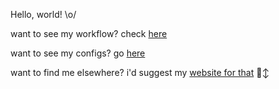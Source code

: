 Hello, world! \o/

want to see my workflow? check [here](https://github.com/AnAngryRaven/AnAngryRaven/tree/main/workflow)

want to see my configs? go [here](https://github.com/AnAngryRaven/AnAngryRaven/tree/main/.config)

want to find me elsewhere? i'd suggest my [website for that](https:/raven.guhcat.com) 🙂‍↕️
